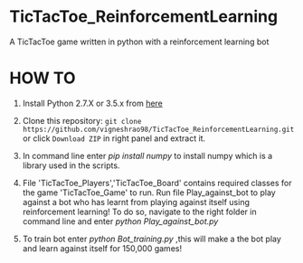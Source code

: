 # TicTacToe_ReinforcementLearning

A TicTacToe game written in python with a reinforcement learning bot

# HOW TO

1. Install Python 2.7.X or 3.5.x from [here](https://www.python.org/download/releases/)

2. Clone this repository: `git clone https://github.com/vigneshrao98/TicTacToe_ReinforcementLearning.git` or click `Download ZIP` in right panel and extract it.

3. In command line enter *pip install numpy* to install numpy which is a library used in the scripts.

4. File 'TicTacToe_Players','TicTacToe_Board' contains required classes for the game 'TicTacToe_Game' to run.
   Run file Play_against_bot to play against a bot who has learnt from playing against itself using reinforcement learning!
   To do so, navigate to the right folder in command line and enter  *python Play_against_bot.py*
   
5. To train bot enter *python Bot_training.py* ,this will make a the bot play and learn against itself for 150,000 games!
    

